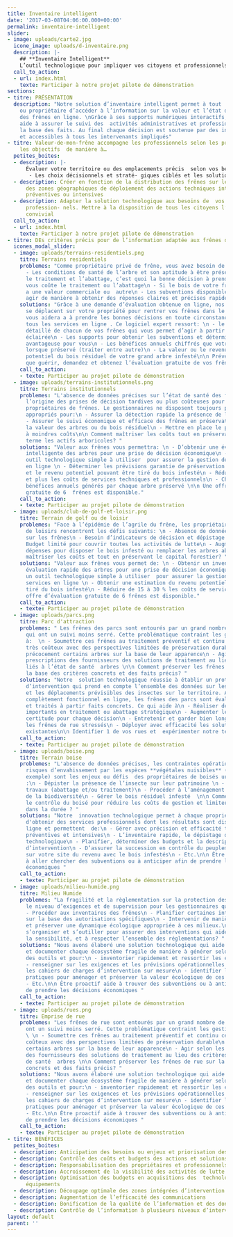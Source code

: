 ```yaml
---
title: Inventaire intelligent
date: '2017-03-08T04:06:00.000+00:00'
permalink: inventaire-intelligent
slider:
- image: uploads/carte2.jpg
  icone_image: uploads/d-inventaire.png
  description: |-
    ## **Inventaire Intelligent**
    L’outil technologique pour impliquer vos citoyens et professionnels
  call_to_action:
  - url: index.html
    texte: Participer à notre projet pilote de démonstration
sections:
- titre: PRÉSENTATION
  description: "Notre solution d’inventaire intelligent permet à tout  gestionnaire
    ou propriétaire d’accéder à l’information sur la valeur et l’état de santé de
    des frênes en ligne. \nGrâce à ses supports numériques interactifs, Valeur-de-mon-frêne
    aide à assurer le suivi des  activités administratives et professionnelles sur
    la base des faits. Au final chaque décision est soutenue par des indicateurs concrets
    et accessibles à tous les intervenants impliqués"
- titre: Valeur-de-mon-frêne accompagne les professionnels selon les priorités et
    les objectifs  de manière à…
  petites_boites:
  - description: |-
      Évaluer votre territoire ou des emplacements précis  selon vos besoins. Les résultats offrent:
       - Les choix décisionnels et straté- giques ciblés et les solutions économiques.
  - description: Créer en fonction de la distribution des frênes sur le territoire
      des zones géographiques de déploiement des actions techniques intégrées de lutte
      préventives ou intensives
  - description: Adapter la solution technologique aux besoins de  vos résidents ou
      profession- nels. Mettre à la disposition de tous les citoyens l’outil technologique
      convivial
  call_to_action:
  - url: index.html
    texte: Participer à notre projet pilote de démonstration
- titre: DEs critères précis pour de l’information adaptée aux frênes des...
  icones_modal_slider:
  - image: uploads/terrains-residentiels.png
    titre: Terrains residentiels
    problemes: "Comme propriétaire privé de frêne, vous avez besoin de savoir :\n
      - Les conditions de santé de l’arbre et son aptitude à être préservé\n - Entre
      le traitement et l’abattage, c’est quoi la bonne décision à prendre;\n - Combien
      vous coûte le traitement ou l’abattage\n - Si le bois de votre frêne infesté
      a une valeur commerciale ou  autre\n - Les subventions disponibles \n\n Comment
      agir de manière à obtenir des réponses claires et précises rapidement? "
    solutions: "Grâce à une demande d’évaluation obtenue en ligne, nos professionnels
      se déplacent sur votre propriété pour rentrer vos frênes dans le logiciel qui
      vous aidera a à prendre les bonnes décisions en toute circonstance en plus d’obtenir
      tous les services en ligne . Ce logiciel expert ressort: \n - le bilan de santé
      détaillé de chacun de vos frênes qui vous permet d’agir à partir de la décision
      éclairée\n - Les supports pour obtenir les subventions et déterminer la solution
      avantageuse pour vous\n - Les bénéfices annuels chiffrés que votre arbre génère
      lorsque préservé (traiter entre autre)\n - La valeur ou le revenu monétaire
      potentiel du bois résiduel de votre grand arbre infesté\n\n Prévenir vaut mieux
      que guérir, demandez et obtenez l’évaluation gratuite de vos frênes en ligne "
    call_to_action:
    - texte: Participer au projet pilote de démonstration
  - image: uploads/terrains-institutionnels.png
    titre: Terrains institutionnels
    problemes: "L'absence de données précises sur l’état de santé des frênes est à
      l’origine des prises de décision tardives ou plus coûteuses pour les institutions
      propriétaires de frênes. Le gestionnaires ne disposent toujours pas des outils
      appropriés pour:\n - Assurer la détection rapide la présence de l’insecte\n
      - Assurer le suivi économique et efficace des frênes en préservation\n - Déterminer
      la valeur des arbres ou du bois résiduel\n - Mettre en place le plan de gestion
      à moindres coûts\n\n Comment maîtriser les coûts tout en préservant sur du long
      terme les actifs arboricoles? "
    solutions: "Valeur aux frênes vous permettra: \n - D’obtenir une évaluation rapide
      intelligente des arbres pour une prise de décision économique\n - S’offrir un
      outil technologique simple à utiliser  pour assurer la gestion de tous les services
      en ligne \n - Déterminer les prévisions garantie de préservation des arbres
      et le revenu potentiel pouvant être tiré du bois infesté\n - Réduire de 15 %
      et plus les coûts de services techniques et professionnels\n - Chiffrer les
      bénéfices annuels générés par chaque arbre préservé \n\n Une offre d’évaluation
      gratuite de 6  frênes est disponible."
    call_to_action:
    - texte: Participer au projet pilote de démonstration
  - image: uploads/club-de-golf-et-loisir.png
    titre: Terrain de golf ou de loisir
    problemes: "Face à l’épidémie de l’agrile du frêne, les propriétaires des clubs
      de loisirs rencontrent les défis suivants: \n - Absence de données qualitatives
      sur les frênes\n - Besoin d’indicateurs de décision et dépistage précis\n -
      Budget limité pour couvrir toutes les activités de lutte\n - Augmentation des
      dépenses pour disposer le bois infesté ou remplacer les arbres abattus\n\n Comment
      maîtriser les coûts et tout en préservant le capital forestier? "
    solutions: "Valeur aux frênes vous permet de: \n - Obtenir un inventaire et une
      évaluation rapide des arbres pour une prise de décision économique\n - S’offrir
      un outil technologique simple à utiliser  pour assurer la gestion de tous les
      services en ligne \n - Obtenir une estimation du revenu potentiel pouvant être
      tiré du bois infesté\n - Réduire de 15 à 30 % les coûts de services \n\n Une
      offre d’évaluation gratuite de 6 frênes est disponible."
    call_to_action:
    - texte: Participer au projet pilote de démonstration
  - image: uploads/parcs.png
    titre: Parc d'attraction
    problemes: " Les frênes des parcs sont entourés par un grand nombre de frênes
      qui ont un suivi moins serré. Cette problématique contraint les gestionnaires
      à:  \n - Soumettre ces frênes au traitement préventif et continu ce qui est
      très coûteux avec des perspectives limitées de préservation durable\n - Abattre
      précocement certains arbres sur la base de leur apparence\n - Agir selon les
      prescriptions des fournisseurs des solutions de traitement au lieu des critères
      liés à l’état de santé  arbres \n\n Comment préserver les frênes des parcs sur
      la base des critères concrets et des faits précis? "
    solutions: "Notre  solution technologique réussie à établir un protocole décisionnel
      d’intervention qui prend en compte l’ensemble des données sur les frênes environnants
      et les déplacements prévisibles des insectes sur le territoire. Avec ce protocole
      complètement fonctionnel en ligne, les frênes des parcs sont évalués, suivis
      et traités à partir faits concrets. Ce qui aide à\n - Réaliser des économies
      importants en traitement ou abattage stratégique\n - Augmenter le niveau de
      certitude pour chaque décision\n - Entretenir et garder bien longtemps encore
      les frênes de rue stressés\n - Déployer avec efficacité les solutions de traitement
      existantes\n\n Identifier 1 de vos rues et  expérimenter notre technologie maintenant "
    call_to_action:
    - texte: Participer au projet pilote de démonstration
  - image: uploads/boise.png
    titre: Terrain boise
    problemes: "L'absence de données précises, les contraintes opérationnelles, les
      risques d’envahissement par les espèces **végétales nuisibles** (nerprun par
      exemple) sont les enjeux ou défis  des propriétaires de boisés urbains qui doivent
      :\n - Dépister la présence de l’insecte sur leur patrimoine \n - Planifier les
      travaux (abattage et/ou traitement)\n - Procéder à l’aménagement et à la préservation
      de la biodiversité\n - Gérer le bois résiduel infesté  \n\n Comment prendre
      le contrôle du boisé pour réduire les coûts de gestion et limiter les impacts
      dans la durée ? "
    solutions: "Notre  innovation technologique permet à chaque propriétaire de boisé
      d'obtenir des services professionnels dont les résultats sont disponibles en
      ligne et permettent  de:\n - Gérer avec précision et efficacité toutes les activités
      préventives et intensives\n - L’inventaire rapide, le dépistage ou la surveillance
      technologique\n - Planifier, déterminer des budgets et la description des travaux
      d’intervention\n - D’assurer la succession en contrôle du peuplement \n - D’obtenir
      sur votre site du revenu avec le bois infestés\n - Etc.\n\n Être proactif aide
      à aller chercher des subventions ou à anticiper afin de prendre les décisions
      économiques "
    call_to_action:
    - texte: Participer au projet pilote de démonstration
  - image: uploads/milieu-humide.png
    titre: Milieu Humide
    problemes: "La fragilité et la règlementation sur la protection des milieux augmentent
      le niveau d’exigences et de supervision pour les gestionnaires qui doivent:\n
      - Procéder aux inventaires des frênes\n - Planifier certaines interventions
      sur la base des autorisations spécifiques\n - Intervenir de manière à conserver
      et préserver une dynamique écologique appropriée à ces milieux.\n\n Comment
      s’organiser et s’outiller pour assurer des interventions qui aident à préserver
      la sensibilité, et à respecter l’ensemble des réglementations? "
    solutions: "Nous avons élaboré une solution technologique qui aide à dimensionner
      et documenter chaque écosystème fragile de manière à générer selon le besoin
      des outils et pour:\n - inventorier rapidement et ressortir les enjeux spécifiques\n
      - renseigner sur les exigences et les prévisions opérationnelles \n - produire
      les cahiers de charges d’intervention sur mesure\n - identifier les meilleures
      pratiques pour aménager et préserver la valeur écologique de ces écosystèmes\n
      - Etc.\n\n Être proactif aide à trouver des subventions ou à anticiper afin
      de prendre les décisions économiques "
    call_to_action:
    - texte: Participer au projet pilote de démonstration
  - image: uploads/rues.png
    titre: Emprise de rue
    problemes: "Les frênes de rue sont entourés par un grand nombre de frênes qui
      ont un suivi moins serré. Cette problématique contraint les gestionnaires à:
      \ \n - Soumettre ces frênes au traitement préventif et continu ce qui est très
      coûteux avec des perspectives limitées de préservation durable\n - Abattre précocement
      certains arbres sur la base de leur apparence\n - Agir selon les prescriptions
      des fournisseurs des solutions de traitement au lieu des critères liés à l’état
      de santé  arbres \n\n Comment préserver les frênes de rue sur la base des critères
      concrets et des faits précis? "
    solutions: "Nous avons élaboré une solution technologique qui aide à dimensionner
      et documenter chaque écosystème fragile de manière à générer selon le besoin
      des outils et pour:\n - inventorier rapidement et ressortir les enjeux spécifiques\n
      - renseigner sur les exigences et les prévisions opérationnelles \n - produire
      les cahiers de charges d’intervention sur mesure\n - identifier les meilleures
      pratiques pour aménager et préserver la valeur écologique de ces écosystèmes\n
      - Etc.\n\n Être proactif aide à trouver des subventions ou à anticiper afin
      de prendre les décisions économiques "
    call_to_action:
    - texte: Participer au projet pilote de démonstration
- titre: BÉNÉFICES
  petites_boites:
  - description: Anticipation des besoins ou enjeux et priorisation des activités
  - description: Contrôle des coûts et budgets des actions et solutions
  - description: Responsabilisation des propriétaires et professionnels
  - description: Accroissement de la visibilité des activités de lutte
  - description: Optimisation des budgets en acquisitions des  technologies et des
      équipements
  - description: Découpage optimale des zones intégrées d’intervention
  - description: Augmentation de l’efficacité des communications
  - description: Bonification de la qualité de l’information et des données
  - description: Contrôle de l’information à plusieurs niveaux d’intervention
layout: default
parent: ''
---
```



